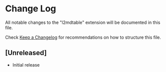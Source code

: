 # Change Log
All notable changes to the "l2mdtable" extension will be documented in this file.

Check [Keep a Changelog](http://keepachangelog.com/) for recommendations on how to structure this file.

## [Unreleased]
- Initial release